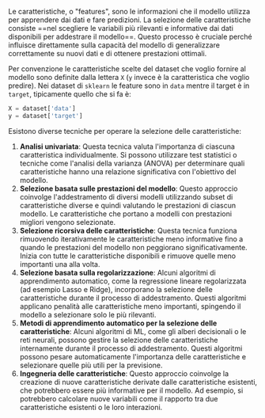 Le caratteristiche, o "features", sono le informazioni che il modello utilizza per apprendere dai dati e fare predizioni.
La selezione delle caratteristiche consiste ==nel scegliere le variabili più rilevanti e informative dai dati disponibili per addestrare il modello==. Questo processo è cruciale perché influisce direttamente sulla capacità del modello di generalizzare correttamente su nuovi dati e di ottenere prestazioni ottimali.

Per convenzione le caratteristiche scelte del dataset che voglio fornire al modello sono definite dalla lettera `X` (`y` invece è la caratteristica che voglio predire).
Nei dataset di `sklearn` le feature sono in `data` mentre il target è in `target`, tipicamente quello che si fa è:
```python
X = dataset['data']  
y = dataset['target']
```

Esistono diverse tecniche per operare la selezione delle caratteristiche:

1. **Analisi univariata**: Questa tecnica valuta l'importanza di ciascuna caratteristica individualmente. Si possono utilizzare test statistici o tecniche come l'analisi della varianza (ANOVA) per determinare quali caratteristiche hanno una relazione significativa con l'obiettivo del modello.    
2. **Selezione basata sulle prestazioni del modello**: Questo approccio coinvolge l'addestramento di diversi modelli utilizzando subset di caratteristiche diverse e quindi valutando le prestazioni di ciascun modello. Le caratteristiche che portano a modelli con prestazioni migliori vengono selezionate.    
3. **Selezione ricorsiva delle caratteristiche**: Questa tecnica funziona rimuovendo iterativamente le caratteristiche meno informative fino a quando le prestazioni del modello non peggiorano significativamente. Inizia con tutte le caratteristiche disponibili e rimuove quelle meno importanti una alla volta.    
4. **Selezione basata sulla regolarizzazione**: Alcuni algoritmi di apprendimento automatico, come la regressione lineare regolarizzata (ad esempio Lasso e Ridge), incorporano la selezione delle caratteristiche durante il processo di addestramento. Questi algoritmi applicano penalità alle caratteristiche meno importanti, spingendo il modello a selezionare solo le più rilevanti.    
5. **Metodi di apprendimento automatico per la selezione delle caratteristiche**: Alcuni algoritmi di ML, come gli alberi decisionali o le reti neurali, possono gestire la selezione delle caratteristiche internamente durante il processo di addestramento. Questi algoritmi possono pesare automaticamente l'importanza delle caratteristiche e selezionare quelle più utili per la previsione.    
6. **Ingegneria delle caratteristiche**: Questo approccio coinvolge la creazione di nuove caratteristiche derivate dalle caratteristiche esistenti, che potrebbero essere più informative per il modello. Ad esempio, si potrebbero calcolare nuove variabili come il rapporto tra due caratteristiche esistenti o le loro interazioni.
